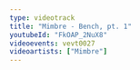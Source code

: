 ```yaml
---
type: videotrack
title: "Mimbre - Bench, pt. 1"
youtubeId: "FkOAP_2NuX8"
videoevents: vevt0027
videoartists: ["Mimbre"]
---
```

